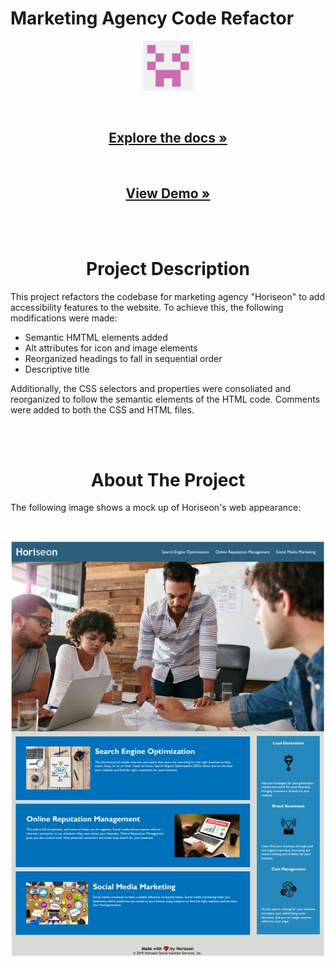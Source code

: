# Marketing Agency Code Refactor

<p align="center">
    <a href="https://github.com/cdfoye/Marketing-Code-Refactor">
        <img src="./Assets/images/logo.PNG" alt="cdfoye GitHub Logo" width="80" height="80">
    </a>
</p>

<div>
  <p align="center">
    <br />
    <h2 align="center"><a href="https://github.com/cdfoye/Marketing-Code-Refactor"><strong>Explore the docs »</strong></a></h2>
    <br />
    <h2 align="center"><a href="https://cdfoye.github.io/Marketing-Code-Refactor/">View Demo »</strong></a></h2>
    <br />
    <br />
  </p>
</div>

<!-- PROJECT DESCRIPTION -->
<h1 align="center"> Project Description</h1>

This project refactors the codebase for marketing agency "Horiseon" to add accessibility features to the website. To achieve this, the following modifications were made:

- Semantic HMTML elements added
- Alt attributes for icon and image elements
- Reorganized headings to fall in sequential order
- Descriptive title

Additionally, the CSS selectors and properties were consoliated and reorganized to follow the semantic elements of the HTML code. Comments were added to both the CSS and HTML files.

<br />
<br />

<!-- ABOUT THE PROJECT -->
<h1 align="center"> About The Project</h1>

The following image shows a mock up of Horiseon's web appearance:

<br />

<p align="center">
    <a href="https://github.com/cdfoye/Marketing-Code-Refactor">
        <img src="./Assets/images/mockup.JPG" alt="The Horiseon webpage includes a navigation bar, a header image, and cards with text and images at the bottom of the page.">
    </a>
</p>


